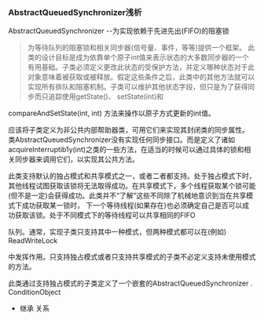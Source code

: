 ### AbstractQueuedSynchronizer浅析

AbstractQueuedSynchronizer --为实现依赖于先进先出(FIFO)的阻塞锁

> 为等待队列的阻塞锁和相关同步器(信号量、事件，等等)提供一个框架。
此类的设计目标是成为依靠单个原子int值来表示状态的大多数同步器的一个有用基础。子类必须定义更改此状态的受保护方法，并定义哪种状态对于此对象意味着被获取或被释放。假定这些条件之后，此类中的其他方法就可以实现所有排队和阻塞机制。子类可以维护其他状态字段，但只是为了获得同步而只追踪使用getState()、 setState(int)和

compareAndSetState(int, int) 方法来操作以原子方式更新的int值。

应该将子类定义为非公共内部帮助器类，可用它们来实现其封闭类的同步属性。
类AbstractQueuedSynchronizer没有实现任何同步接口。而是定义了诸如acquireInterruptib1y(int)之类的一些方法，在适当的时候可以通过具体的锁和相关同步器来调用它们，以实现其公共方法。

此类支持默认的独占模式和共享模式之一，或者二者都支持。处于独占模式下时，其他线程试图获取该锁将无法取得成功。在共享模式下，多个线程获取某个锁可能(但不是一定)会获得成功。此类并不“了解”这些不同除了机械地意识到当在共享模式下成功获取某一锁时， 下一个等待线程(如果存在)也必须确定自己是否可以成功获取该锁。处于不同模式下的等待线程可以共享相同的FIFO

队列。通常，实现子类只支持其中一种模式，但两种模式都可以在(例如) ReadWriteLock

中发挥作用。只支持独占模式或者只支持共享模式的子类不必定义支持未使用模式的方法。

此类通过支持独占模式的子类定义了一个嵌套的AbstractQueuedSynchronizer . ConditionObject

- 继承 关系 